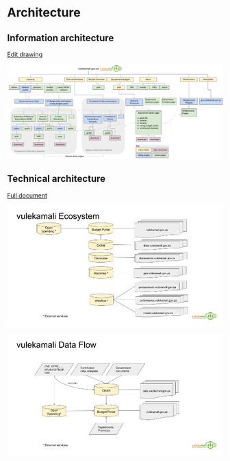 # Architecture

## Information architecture

[Edit drawing](https://docs.google.com/drawings/d/1PNLbBK8LbqlhRS0VqvoZ_881Lu1LK7i2PEnPPQ0TUUU/edit)

![](../../.gitbook/assets/vulekamali-information-architecture.png)

## Technical architecture

[Full document](https://docs.google.com/presentation/d/12zExF_lwkPEdKLf9hUlx_FRnNmhfc1BKOEkagOrY4WY/edit#slide=id.g555cb6d62f26d798_18)

![](../../.gitbook/assets/vulekamali-tech-stack-2-.png)

![](../../.gitbook/assets/vulekamali-tech-stack-1.png)

